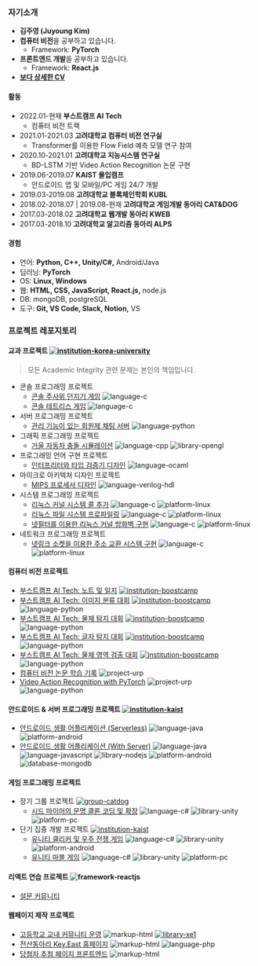 ### 자기소개

  * **김주영 (Juyoung Kim)**
  * **컴퓨터 비전**을 공부하고 있습니다.
    * Framework: **PyTorch**
  * **프론트엔드 개발**을 공부하고 있습니다.
    * Framework: **React.js**
  * [**보다 상세한 CV**](static/2022_표준이력서_김주영.pdf)

#### 활동

  * 2022.01-현재 **부스트캠프 AI Tech**
    * 컴퓨터 비전 트랙
  * 2021.01-2021.03 **고려대학교 컴퓨터 비전 연구실**
    * Transformer를 이용한 Flow Field 예측 모델 연구 참여
  * 2020.10-2021.01 **고려대학교 지능시스템 연구실**
    * BD-LSTM 기반 Video Action Recognition 논문 구현
  * 2019.06-2019.07 **KAIST 몰입캠프**
    * 안드로이드 앱 및 모바일/PC 게임 24/7 개발
  * 2019.03-2019.08 **고려대학교 블록체인학회 KUBL**
  * 2018.02-2018.07 | 2019.08-현재 **고려대학교 게임개발 동아리 CAT&DOG**
  * 2017.03-2018.02 **고려대학교 웹개발 동아리 KWEB**
  * 2017.03-2018.10 **고려대학교 알고리즘 동아리 ALPS**

#### 경험

  * 언어: **Python, C++, Unity/C#,** Android/Java
  * 딥러닝: **PyTorch**
  * OS: **Linux, Windows**
  * 웹: **HTML, CSS, JavaScript, React.js,** node.js
  * DB: mongoDB, postgreSQL
  * 도구: **Git, VS Code, Slack, Notion,** VS

### 프로젝트 레포지토리

#### 교과 프로젝트 [![institution-korea-university][korea-university-image]][korea-university-cs-url]

> 모든 Academic Integrity 관련 문제는 본인의 책임입니다.

  * 콘솔 프로그래밍 프로젝트
    * [콘솔 주사위 던지기 게임](https://github.com/nestiank/console-dice-game) ![language-c][language-c]
    * [콘솔 테트리스 게임](https://github.com/nestiank/console-tetris-game) ![language-c][language-c]
  * 서버 프로그래밍 프로젝트
    * [관리 기능이 있는 회원제 채팅 서버](https://github.com/nestiank/python-tornado-chat-server) ![language-python][language-python]
  * 그래픽 프로그래밍 프로젝트
    * [거울 자동차 충돌 시뮬레이션](https://github.com/nestiank/opengl-mirror-car-accident) ![language-cpp][language-cpp] ![library-opengl][library-opengl]
  * 프로그래밍 언어 구현 프로젝트
    * [인터프리터와 타입 검증기 디자인](https://github.com/nestiank/ml-interpreter-type-analyser-design) ![language-ocaml]
  * 마이크로 아키텍처 디자인 프로젝트
    * [MIPS 프로세서 디자인](https://github.com/nestiank/mips-processor-design) ![language-verilog-hdl][language-verilog-hdl]
  * 시스템 프로그래밍 프로젝트
    * [리눅스 커널 시스템 콜 추가](https://github.com/nestiank/linux-kernel-system-call-addition) ![language-c][language-c] ![platform-linux][platform-linux]
    * [리눅스 파일 시스템 프로파일링](https://github.com/nestiank/linux-file-system-profiling) ![language-c][language-c] ![platform-linux][platform-linux]
    * [넷필터를 이용한 리눅스 커널 방화벽 구현](https://github.com/nestiank/linux-kernel-netfilter-firewall) ![language-c][language-c] ![platform-linux][platform-linux]
  * 네트워크 프로그래밍 프로젝트
    * [넷링크 소켓을 이용한 주소 교환 시스템 구현](https://github.com/nestiank/netlink-socket-exchange-server) ![language-c][language-c] ![platform-linux][platform-linux]

#### 컴퓨터 비전 프로젝트

  * [부스트캠프 AI Tech: 노트 및 일지](https://github.com/nestiank/boostcamp) [![institution-boostcamp][boostcamp-image]][boostcamp-url]
  * [부스트캠프 AI Tech: 이미지 분류 대회](https://github.com/nestiank/boostcamp-image-classification) [![institution-boostcamp][boostcamp-image]][boostcamp-url] ![language-python][language-python]
  * [부스트캠프 AI Tech: 물체 탐지 대회](https://github.com/nestiank/boostcamp-object-detection) [![institution-boostcamp][boostcamp-image]][boostcamp-url] ![language-python][language-python]
  * [부스트캠프 AI Tech: 글자 탐지 대회](https://github.com/nestiank/boostcamp-data-annotation) [![institution-boostcamp][boostcamp-image]][boostcamp-url] ![language-python][language-python]
  * [부스트캠프 AI Tech: 물체 영역 검출 대회](https://github.com/nestiank/boostcamp-semantic-segmentation) [![institution-boostcamp][boostcamp-image]][boostcamp-url] ![language-python][language-python]
  * [컴퓨터 비전 논문 학습 기록](https://github.com/nestiank/cv-paper-study) ![project-urp][project-urp]
  * [Video Action Recognition with PyTorch](https://github.com/nestiank/action-recognition-cnn-bd-lstm) ![project-urp][project-urp] ![language-python][language-python]

#### 안드로이드 & 서버 프로그래밍 프로젝트 [![institution-kaist][kaist-image]][kaist-cs-url]

  * [안드로이드 생활 어플리케이션 (Serverless)](https://github.com/nestiank/madcamp-android-serverless) ![language-java][language-java] ![platform-android][platform-android]
  * [안드로이드 생활 어플리케이션 (With Server)](https://github.com/nestiank/madcamp-android-server-sync) ![language-java][language-java] ![language-javascript][language-javascript] ![library-nodejs][library-nodejs] ![platform-android][platform-android] ![database-mongodb][database-mongodb]


#### 게임 프로그래밍 프로젝트

  * 장기 그룹 프로젝트 [![group-catdog][catdog-image]][catdog-url]
    * [시드 마이어의 문명 클론 코딩 및 확장](https://github.com/nestiank/extended-civilization-refactoring) ![language-c#][language-c#] ![library-unity][library-unity] ![platform-pc][platform-pc]
  * 단기 집중 개발 프로젝트 [![institution-kaist][kaist-image]][kaist-cs-url]
    * [유니티 클리커 및 우주 전쟁 게임](https://github.com/nestiank/madcamp-clicker-galaga-game) ![language-c#][language-c#] ![library-unity][library-unity] ![platform-android][platform-android]
    * [유니티 마블 게임](https://github.com/nestiank/madcamp-marble-board-game) ![language-c#][language-c#] ![library-unity][library-unity] ![platform-pc][platform-pc]

#### 리액트 연습 프로젝트 ![framework-reactjs][framework-reactjs]

  * [설문 커뮤니티](https://github.com/nestiank/survey)

#### 웹페이지 제작 프로젝트

  * [고등학교 교내 커뮤니티 운영](https://github.com/nestiank/community-cshians) ![markup-html][markup-html] [![library-xe1][library-xe1]][library-xe1-url]
  * [전산동아리 Key.East 홈페이지](https://github.com/nestiank/circle-keyeast-webpage) ![markup-html][markup-html] ![language-php][language-php]
  * [당첨자 추첨 페이지 프론트엔드](https://github.com/nestiank/kubl-raffle-event-webpage) ![markup-html][markup-html]

<!-- Image definitions: Institutions and Groups -->
[korea-university-image]: https://img.shields.io/badge/Institution-Korea%20University-red
[korea-university-cs-url]: http://cs.korea.ac.kr
[kaist-image]: https://img.shields.io/badge/Institution-KAIST-blue
[kaist-cs-url]: https://cs.kaist.ac.kr
[boostcamp-image]: https://img.shields.io/badge/Institution-boostcamp-blue
[boostcamp-url]: https://boostcamp.connect.or.kr
[catdog-image]: https://img.shields.io/badge/Group-CAT&DOG-red
[catdog-url]: https://catdog.korea.ac.kr
[project-urp]: https://img.shields.io/badge/Project-URP-00355f

<!-- Image definitions: Languages and Libraries -->
[markup-html]: https://img.shields.io/badge/Markup-HTML-orange
[language-c]: https://img.shields.io/badge/Language-C-orange
[language-cpp]: https://img.shields.io/badge/Language-C%2B%2B-orange
[language-python]: https://img.shields.io/badge/Language-Python-orange
[language-java]: https://img.shields.io/badge/Language-Java-orange
[language-javascript]: https://img.shields.io/badge/Language-JavaScript-orange
[language-c#]: https://img.shields.io/badge/Language-C%23-orange
[language-verilog-hdl]: https://img.shields.io/badge/Language-Verilog%20HDL-orange
[language-php]: https://img.shields.io/badge/Language-PHP-orange
[language-ocaml]: https://img.shields.io/badge/Language-OCaml-orange
[framework-reactjs]: https://img.shields.io/badge/Framework-React.js-008888
[library-opengl]: https://img.shields.io/badge/Library-OpenGL-green
[library-nodejs]: https://img.shields.io/badge/Library-Node.js-green
[library-unity]: https://img.shields.io/badge/Library-Unity-green
[library-xe1]: https://img.shields.io/badge/Library-XpressEngine%201.8-green
[library-xe1-url]: https://xe1.xpressengine.com

<!-- Image definitions: Platforms and Databases -->
[platform-android]: https://img.shields.io/badge/Platform-Android-yellowgreen
[platform-pc]: https://img.shields.io/badge/Platform-PC-yellowgreen
[platform-linux]: https://img.shields.io/badge/Platform-Linux-yellowgreen
[database-mongodb]: https://img.shields.io/badge/Database-mongoDB-00cccc
